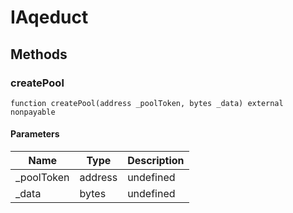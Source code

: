 # IAqeduct









## Methods

### createPool

```solidity
function createPool(address _poolToken, bytes _data) external nonpayable
```





#### Parameters

| Name | Type | Description |
|---|---|---|
| _poolToken | address | undefined |
| _data | bytes | undefined |




